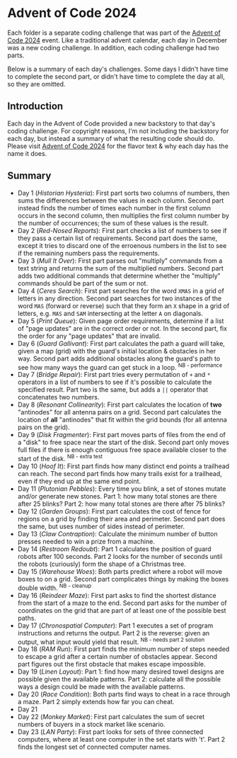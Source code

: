 # Advent of Code 2024

Each folder is a separate coding challenge that was part of the [Advent of Code 2024](https://adventofcode.com/2024) event. Like a traditional advent calendar, each day in December was a new coding challenge. In addition, each coding challenge had two parts.

Below is a summary of each day's challenges. Some days I didn't have time to complete the second part, or didn't have time to complete the day at all, so they are omitted.

## Introduction

Each day in the Advent of Code provided a new backstory to that day's coding challenge. For copyright reasons, I'm not including the backstory for each day, but instead a summary of what the resulting code should do. Please visit [Advent of Code 2024](https://adventofcode.com/2024) for the flavor text & why each day has the name it does.

## Summary

- Day 1 (_Historian Hysteria_): First part sorts two columns of numbers, then sums the differences between the values in each column. Second part instead finds the number of times each number in the first column occurs in the second column, then multiplies the first column number by the number of occurrences; the sum of these values is the result.
- Day 2 (_Red-Nosed Reports_): First part checks a list of numbers to see if they pass a certain list of requirements. Second part does the same, except it tries to discard one of the erroenous numbers in the list to see if the remaining numbers pass the requirements.
- Day 3 (_Mull It Over_): First part parses out "multiply" commands from a text string and returns the sum of the multiplied numbers. Second part adds two additional commands that determine whether the "multiply" commands should be part of the sum or not.
- Day 4 (_Ceres Search_): First part searches for the word `XMAS` in a grid of letters in any direction. Second part searches for two instances of the word `MAS` (forward or reverse) such that they form an `X` shape in a grid of letters, e.g. `MAS` and `SAM` intersecting at the letter `A` on diagonals.
- Day 5 (_Print Queue_): Given page order requirements, determine if a list of "page updates" are in the correct order or not. In the second part, fix the order for any "page updates" that are invalid.
- Day 6 (_Guard Gallivant_): First part calculates the path a guard will take, given a map (grid) with the guard's initial location & obstacles in her way. Second part adds additional obstacles along the guard's path to see how many ways the guard can get stuck in a loop. <sup>NB - performance</sup>
- Day 7 (_Bridge Repair_): First part tries every permutation of `+` and `*` operators in a list of numbers to see if it's possible to calculate the specified result. Part two is the same, but adds a `||` operator that concatenates two numbers.
- Day 8 (_Resonant Collinearity_): First part calculates the location of **two** "antinodes" for all antenna pairs on a grid. Second part calculates the location of **all** "antinodes" that fit within the grid bounds (for all antenna pairs on the grid).
- Day 9 (_Disk Fragmenter_): First part moves parts of files from the end of a "disk" to free space near the start of the disk. Second part only moves full files if there is enough contiguous free space available closer to the start of the disk. <sup>NB - extra test</sup>
- Day 10 (_Hoof It_): First part finds how many distinct end points a trailhead can reach. The second part finds how many trails exist for a trailhead, even if they end up at the same end point.
- Day 11 (_Plutonian Pebbles_): Every time you blink, a set of stones mutate and/or generate new stones. Part 1: how many total stones are there after 25 blinks? Part 2: how many total stones are there after 75 blinks?
- Day 12 (_Garden Groups_): First part calculates the cost of fence for regions on a grid by finding their area and perimeter. Second part does the same, but uses number of sides instead of perimeter.
- Day 13 (_Claw Contraption_): Calculate the minimum number of button presses needed to win a prize from a machine.
- Day 14 (_Restroom Redoubt_): Part 1 calculates the position of guard robots after 100 seconds. Part 2 looks for the number of seconds until the robots (curiously) form the shape of a Christmas tree.
- Day 15 (_Warehouse Woes_): Both parts predict where a robot will move boxes to on a grid. Second part complicates things by making the boxes double width. <sup>NB - cleanup</sup>
- Day 16 (_Reindeer Maze_): First part asks to find the shortest distance from the start of a maze to the end. Second part asks for the number of coordinates on the grid that are part of at least one of the possible best paths.
- Day 17 (_Chronospatial Computer_): Part 1 executes a set of program instructions and returns the output. Part 2 is the reverse: given an output, what input would yield that result. <sup>NB - needs part 2 solution</sup>
- Day 18 (_RAM Run_): First part finds the minimum number of steps needed to escape a grid after a certain number of obstacles appear. Second part figures out the first obstacle that makes escape impossible.
- Day 19 (_Linen Layout_): Part 1: find how many desired towel designs are possible given the available patterns. Part 2: calculate all the possible ways a design could be made with the available patterns.
- Day 20 (_Race Condition_): Both parts find ways to cheat in a race through a maze. Part 2 simply extends how far you can cheat.
- Day 21
- Day 22 (_Monkey Market_): First part calculates the sum of secret numbers of buyers in a stock market like scenario.
- Day 23 (_LAN Party_): First part looks for sets of three connected computers, where at least one computer in the set starts with 't'. Part 2 finds the longest set of connected computer names.
